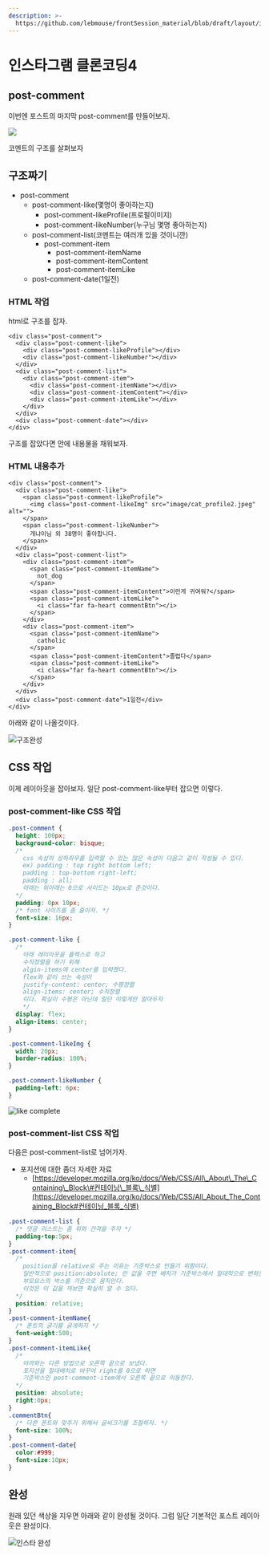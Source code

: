 ```yaml
---
description: >-
  https://github.com/lebmouse/frontSession_material/blob/draft/layout/instagram4.html
---
```


# 인스타그램 클론코딩4

## post-comment

이번엔 포스트의 마지막 post-comment를 만들어보자.

![](.gitbook/assets/insta-1.png)

코멘트의 구조를 살펴보자

## 구조짜기

* post-comment
  * post-comment-like\(몇명이 좋아하는지\)
    * post-comment-likeProfile\(프로필이미지\)
    * post-comment-likeNumber\(누구님 몇명 좋아하는지\)
  * post-comment-list\(코멘트는 여러개 있을 것이니깐\)
    * post-comment-item
      * post-comment-itemName
      * post-comment-itemContent
      * post-comment-itemLike
  * post-comment-date\(1일전\)

### HTML 작업

html로 구조를 잡자.

```markup
<div class="post-comment">
  <div class="post-comment-like">
    <div class="post-comment-likeProfile"></div>
    <div class="post-comment-likeNumber"></div>
  </div>
  <div class="post-comment-list">
    <div class="post-comment-item">
      <div class="post-comment-itemName"></div>
      <div class="post-comment-itemContent"></div>
      <div class="post-comment-itemLike"></div>
    </div>
  </div>
  <div class="post-comment-date"></div>
</div>
```

구조를 잡았다면 안에 내용물을 채워보자.

### HTML 내용추가

```markup
<div class="post-comment">
  <div class="post-comment-like">
    <span class="post-comment-likeProfile">
      <img class="post-comment-likeImg" src="image/cat_profile2.jpeg" alt="">
    </span>
    <span class="post-comment-likeNumber">
      개냐이님 외 38명이 좋아합니다.
    </span>
  </div>
  <div class="post-comment-list">
    <div class="post-comment-item">
      <span class="post-comment-itemName">
        not_dog
      </span>
      <span class="post-comment-itemContent">이런게 귀여워?</span>
      <span class="post-comment-itemLike">
        <i class="far fa-heart commentBtn"></i>
      </span>
    </div>
    <div class="post-comment-item">
      <span class="post-comment-itemName">
        catholic
      </span>
      <span class="post-comment-itemContent">졸렵다</span>
      <span class="post-comment-itemLike">
        <i class="far fa-heart commentBtn"></i>
      </span>
    </div>
  </div>
  <div class="post-comment-date">1일전</div>
</div>
```

아래와 같이 나올것이다.

![&#xAD6C;&#xC870;&#xC644;&#xC131;](.gitbook/assets/4-1.png)

## CSS 작업

이제 레이아웃을 잡아보자. 일단 post-comment-like부터 잡으면 이렇다.

### post-comment-like CSS 작업

```css
.post-comment {
  height: 100px;
  background-color: bisque;
  /*
    css 속성의 상하좌우를 입력할 수 있는 많은 속성이 다음고 같이 작성될 수 있다.
    ex) padding : top right bottom left;
    padding : top-bottom right-left;
    padding : all;
    아래는 위아래는 0으로 사이드는 10px로 준것이다.
  */
  padding: 0px 10px;
  /* font 사이즈를 좀 줄이자. */
  font-size: 16px;
}

.post-comment-like {
  /*
    아래 레이아웃을 플렉스로 하고
    수직정렬을 하기 위해
    algin-items에 center를 입력했다.
    flex와 같이 쓰는 속성이
    justify-content: center; 수평정렬
    align-items: center; 수직정렬
    이다. 확실이 수평은 아닌데 일단 이렇게만 알아두자
    */
  display: flex;
  align-items: center;
}

.post-comment-likeImg {
  width: 20px;
  border-radius: 100%;
}

.post-comment-likeNumber {
  padding-left: 6px;
}
```

![like complete](.gitbook/assets/4-2.png)

### post-comment-list CSS 작업

다음은 post-comment-list로 넘어가자.

* 포지션에 대한 좀더 자세한 자료
  * [https://developer.mozilla.org/ko/docs/Web/CSS/All\_About\_The\_Containing\_Block\#컨테이닝\_블록\_식별](https://developer.mozilla.org/ko/docs/Web/CSS/All_About_The_Containing_Block#컨테이닝_블록_식별)

```css
.post-comment-list {
  /* 댓글 리스트는 좀 위와 간격을 주자 */
  padding-top:5px;
}
.post-comment-item{
  /* 
    position을 relative로 주는 이유는 기준박스로 만들기 위함이다.
    일반적으로 position:absolute; 란 값을 주면 배치가 기준박스에서 절대적으로 변하는데 이 때 부모의 position의 값이 relative인 경우
    부모요스의 박스를 기준으로 움직인다.
    이것은 이 값을 꺼보면 확실히 알 수 있다.
  */
  position: relative;
}
.post-comment-itemName{
  /* 폰트의 굵기를 굵게하자 */
  font-weight:500;
}
.post-comment-itemLike{
  /*
    아까와는 다른 방법으로 오른쪽 끝으로 보냈다.
    포지션을 절대배치로 바꾸어 right를 0으로 하면 
    기준박스인 post-comment-item에서 오른쪽 끝으로 이동한다.
  */
  position: absolute;
  right:0px;
}
.commentBtn{
  /* 다른 폰트와 맞추기 위해서 글씨크기를 조절하자. */
  font-size: 100%;
}
.post-comment-date{
  color:#999;
  font-size:10px;
}
```

## 완성

원래 있던 색상을 지우면 아래와 같이 완성될 것이다. 그럼 일단 기본적인 포스트 레이아웃은 완성이다.

![&#xC778;&#xC2A4;&#xD0C0; &#xC644;&#xC131;](.gitbook/assets/4-3.png)

